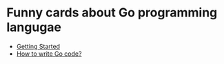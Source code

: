 # Funny cards about Go programming langugae

- [Getting Started](getting-started.md)
- [How to write Go code?](how-to-write-go-code.md)
